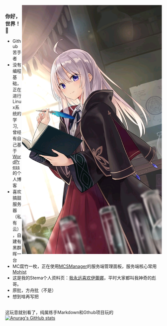 <img align="right" src="https://github.com/superBIAO/superBIAO/blob/main/YLN.jpg?raw=true" width="450px">

### 你好，世界！👋

- Github苦手者
- 没有编程基础，正在进行Linux系统的学习,曾经有自己基于[WordPress](https://cn.wordpress.org/)的个人博客
- 喜欢搞鼓服务器（私有云），自建有黑群晖一台
- MC腐竹一枚，正在使用[MCSManager](https://github.com/Suwings/MCSManager)的服务端管理面板，服务端核心常用[Mohist](https://github.com/MohistMC/Mohist)
- 这是我的Stema个人资料页：[我永远喜欢伊蕾娜](https://steamcommunity.com/id/superBIAO/)，平时大家都叫我神奇的彪哥。
- 原批，方舟批（不是）
- 想到啥再写把



<br/>这玩意就别看了，纯属练手Markdown和Gthub项目玩的
<br/>[![Anurag's GitHub stats](https://github-readme-stats.vercel.app/api?username=superBIAO&theme=calm)](https://github.com/anuraghazra/github-readme-stats)




<!---
superBIAO/superBIAO is a ✨ special ✨ repository because its `README.md` (this file) appears on your GitHub profile.
You can click the Preview link to take a look at your changes.
--->
